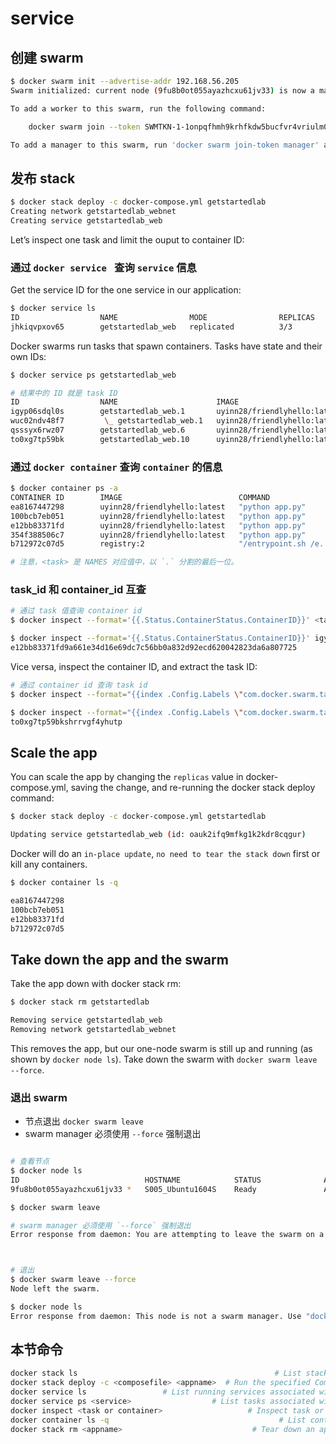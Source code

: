 # service

## 创建 swarm

```bash
$ docker swarm init --advertise-addr 192.168.56.205
Swarm initialized: current node (9fu8b0ot055ayazhcxu61jv33) is now a manager.

To add a worker to this swarm, run the following command:

    docker swarm join --token SWMTKN-1-1onpqfhmh9krhfkdw5bucfvr4vriulm0ber2f1gmbrqp7eh0m0-ewm3hnddibbq45492igzx2rxr 192.168.56.205:2377

To add a manager to this swarm, run 'docker swarm join-token manager' and follow the instructions.
```

## 发布 stack

```bash
$ docker stack deploy -c docker-compose.yml getstartedlab
Creating network getstartedlab_webnet
Creating service getstartedlab_web

```

Let’s inspect one task and limit the ouput to container ID:

### 通过 `docker service ` 查询 `service` 信息

Get the service ID for the one service in our application:

```bash
$ docker service ls
ID                  NAME                MODE                REPLICAS            IMAGE                          PORTS
jhkiqvpxov65        getstartedlab_web   replicated          3/3                 uyinn28/friendlyhello:latest   *:80->80/tcp
```

Docker swarms run tasks that spawn containers. Tasks have state and their own IDs:

```bash
$ docker service ps getstartedlab_web

# 结果中的 ID 就是 task ID
ID                  NAME                      IMAGE                          NODE                DESIRED STATE       CURRENT STATE            ERROR               PORTS
igyp06sdql0s        getstartedlab_web.1       uyinn28/friendlyhello:latest   S005_Ubuntu1604S    Running             Running 6 minutes ago                        
wuc02ndv48f7         \_ getstartedlab_web.1   uyinn28/friendlyhello:latest   S005_Ubuntu1604S    Shutdown            Shutdown 6 minutes ago                       
qsssyx6rwz07        getstartedlab_web.6       uyinn28/friendlyhello:latest   S005_Ubuntu1604S    Running             Running 6 minutes ago                        
to0xg7tp59bk        getstartedlab_web.10      uyinn28/friendlyhello:latest   S005_Ubuntu1604S    Running             Running 6 minutes ago   
```

### 通过 `docker container` 查询 `container` 的信息

```bash
$ docker container ps -a
CONTAINER ID        IMAGE                          COMMAND                  CREATED             STATUS                       PORTS                    NAMES
ea8167447298        uyinn28/friendlyhello:latest   "python app.py"          10 minutes ago      Up 9 minutes                 80/tcp                   getstartedlab_web.6.qsssyx6rwz07ppch07jud2rnk
100bcb7eb051        uyinn28/friendlyhello:latest   "python app.py"          10 minutes ago      Up 9 minutes                 80/tcp                   getstartedlab_web.10.to0xg7tp59bkshrrvgf4yhutp
e12bb83371fd        uyinn28/friendlyhello:latest   "python app.py"          10 minutes ago      Up 9 minutes                 80/tcp                   getstartedlab_web.1.igyp06sdql0s8eo0eyg6dz9lq
354f388506c7        uyinn28/friendlyhello:latest   "python app.py"          36 minutes ago      Exited (137) 9 minutes ago                            getstartedlab_web.1.wuc02ndv48f7jp71sm0s0jya6
b712972c07d5        registry:2                     "/entrypoint.sh /e..."   24 hours ago        Up 24 hours                  0.0.0.0:5000->5000/tcp   registry

# 注意，<task> 是 NAMES 对应值中，以 `.` 分割的最后一位。

```

### task_id 和 container_id 互查

```bash
# 通过 task 值查询 container id
$ docker inspect --format='{{.Status.ContainerStatus.ContainerID}}' <task>

$ docker inspect --format='{{.Status.ContainerStatus.ContainerID}}' igyp06sdql0s
e12bb83371fd9a661e34d16e69dc7c56bb0a832d92ecd620042823da6a807725
```

Vice versa, inspect the container ID, and extract the task ID:

```bash
# 通过 container id 查询 task id
$ docker inspect --format="{{index .Config.Labels \"com.docker.swarm.task.id\"}}" <container>

$ docker inspect --format="{{index .Config.Labels \"com.docker.swarm.task.id\"}}" 100bcb7eb051
to0xg7tp59bkshrrvgf4yhutp
```

## Scale the app

You can scale the app by changing the `replicas` value in docker-compose.yml, saving the change, and re-running the docker stack deploy command:


```bash
$ docker stack deploy -c docker-compose.yml getstartedlab

Updating service getstartedlab_web (id: oauk2ifq9mfkg1k2kdr8cqgur)
```

Docker will do an `in-place update`, `no need to tear the stack down` first or kill any containers.

```bash
$ docker container ls -q

ea8167447298
100bcb7eb051
e12bb83371fd
b712972c07d5
```


## Take down the app and the swarm

Take the app down with docker stack rm:

```bash
$ docker stack rm getstartedlab

Removing service getstartedlab_web
Removing network getstartedlab_webnet
```

This removes the app, but our one-node swarm is still up and running (as shown by `docker node ls`). Take down the swarm with `docker swarm leave --force`.

### 退出 swarm

+ 节点退出 `docker swarm leave`
+ swarm manager 必须使用 `--force` 强制退出

```bash

# 查看节点
$ docker node ls
ID                            HOSTNAME            STATUS              AVAILABILITY        MANAGER STATUS
9fu8b0ot055ayazhcxu61jv33 *   S005_Ubuntu1604S    Ready               Active              Leader

$ docker swarm leave

# swarm manager 必须使用 `--force` 强制退出
Error response from daemon: You are attempting to leave the swarm on a node that is participating as a manager. Removing the last manager erases all current state of the swarm. Use `--force` to ignore this message.



# 退出
$ docker swarm leave --force
Node left the swarm.

$ docker node ls
Error response from daemon: This node is not a swarm manager. Use "docker swarm init" or "docker swarm join" to connect this node to swarm and try again.

```


## 本节命令

```bash
docker stack ls                                            # List stacks or apps
docker stack deploy -c <composefile> <appname>  # Run the specified Compose file
docker service ls                 # List running services associated with an app
docker service ps <service>                  # List tasks associated with an app
docker inspect <task or container>                   # Inspect task or container
docker container ls -q                                      # List container IDs
docker stack rm <appname>                             # Tear down an application
```
